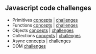 ## Javascript code challenges

- Primitives [concepts](https://github.com/sadanandpai/javascript-code-challenges/blob/main/challenges/primitives-concepts.md#home) | [challenges](https://github.com/sadanandpai/javascript-code-challenges/blob/main/challenges/primitives-challenges.md#home)
- Functions [concepts](https://github.com/sadanandpai/javascript-code-challenges/blob/main/challenges/functions-concepts.md#home) | [challenges](https://github.com/sadanandpai/javascript-code-challenges/blob/main/challenges/functions-challenges.md#home)
- Objects [concepts](https://github.com/sadanandpai/javascript-code-challenges/blob/main/challenges/objects-concepts.md#home) | [challenges](https://github.com/sadanandpai/javascript-code-challenges/blob/main/challenges/objects-challenges.md#home)
- Collections [concepts](https://github.com/sadanandpai/javascript-code-challenges/blob/main/challenges/collections-concepts.md#home) | [challenges](https://github.com/sadanandpai/javascript-code-challenges/blob/main/challenges/collections-challenges.md#home)
- Async [concepts](https://github.com/sadanandpai/javascript-code-challenges/blob/main/challenges/async-concepts.md#home) | [challenges](https://github.com/sadanandpai/javascript-code-challenges/blob/main/challenges/async-challenges.md#home)
- DOM [challenges](https://github.com/sadanandpai/javascript-code-challenges/blob/main/challenges/dom-challenges.md#home)